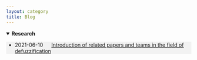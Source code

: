```yaml
---
layout: category
title: Blog
---
```


<details open="">
<summary><t-half><span><strong>Research</strong></span></t-half></summary>
<t1>
<ul style="background-color: #f2f2f2;">

<li><span><p>2021-06-10 &ensp;&nbsp;&nbsp; <a href="https://caihuaye.github.io/blog/2021-06-10-deblur/Deblur.html">Introduction of related papers and teams in the field of defuzzification</a></p></span></li>

</ul>
</t1>
</details>
